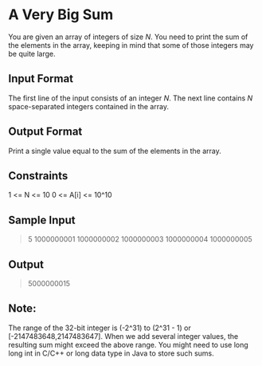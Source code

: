 # A Very Big Sum

You are given an array of integers of size _N_. You need to print the sum of the elements in the array, keeping in mind that some of those integers may be quite large.

## Input Format

The first line of the input consists of an integer _N_. The next line contains _N_ space-separated integers contained in the array.

## Output Format

Print a single value equal to the sum of the elements in the array.

## Constraints

1 <= N <= 10
0 <= A[i] <= 10^10

## Sample Input

> 5
> 1000000001 1000000002 1000000003 1000000004 1000000005

## Output

> 5000000015

## Note:

The range of the 32-bit integer is (-2^31) to (2^31 - 1) or [-2147483648,2147483647].
When we add several integer values, the resulting sum might exceed the above range. You might need to use long long int in C/C++ or long data type in Java to store such sums.